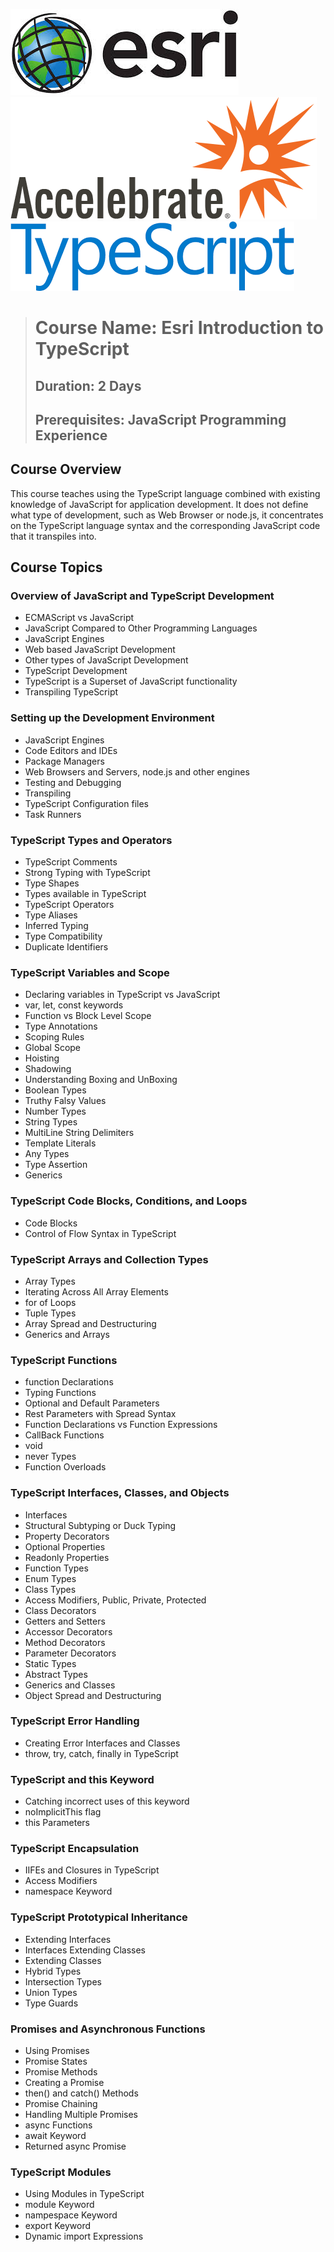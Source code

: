 ![Esri Logo](EsriLogoLong.jpg)
![Accelebrate Logo](AccelebrateLogoLong.png)
![TypeScript Logo](TypeScriptLogoLong.png)

> # **Course Name:  Esri Introduction to TypeScript**
> ## **Duration:  2 Days**
> ## **Prerequisites:  JavaScript Programming Experience**

## **Course Overview**
This course teaches using the TypeScript language combined with existing knowledge of JavaScript for application development.  It does not define what type of development, such as Web Browser or node.js, it concentrates on the TypeScript language syntax and the corresponding JavaScript code that it transpiles into.


## **Course Topics**

<!-- Day 1 -->
### **Overview of JavaScript and TypeScript Development**
* ECMAScript vs JavaScript  
* JavaScript Compared to Other Programming Languages  
* JavaScript Engines  
* Web based JavaScript Development  
* Other types of JavaScript Development  
* TypeScript Development
* TypeScript is a Superset of JavaScript functionality
* Transpiling TypeScript

### **Setting up the Development Environment**
* JavaScript Engines
* Code Editors and IDEs
* Package Managers
* Web Browsers and Servers, node.js and other engines
* Testing and Debugging
* Transpiling
* TypeScript Configuration files
* Task Runners

### **TypeScript Types and Operators**
* TypeScript Comments
* Strong Typing with TypeScript
* Type Shapes
* Types available in TypeScript
* TypeScript Operators
* Type Aliases
* Inferred Typing
* Type Compatibility
* Duplicate Identifiers

### **TypeScript Variables and Scope**
* Declaring variables in TypeScript vs JavaScript
* var, let, const keywords
* Function vs Block Level Scope
* Type Annotations
* Scoping Rules
* Global Scope
* Hoisting
* Shadowing
* Understanding Boxing and UnBoxing
* Boolean Types
* Truthy Falsy Values
* Number Types
* String Types
* MultiLine String Delimiters
* Template Literals
* Any Types
* Type Assertion
* Generics

### **TypeScript Code Blocks, Conditions, and Loops**
* Code Blocks
* Control of Flow Syntax in TypeScript

### **TypeScript Arrays and Collection Types**
* Array Types
* Iterating Across All Array Elements
* for of Loops
* Tuple Types
* Array Spread and Destructuring
* Generics and Arrays

### **TypeScript Functions**
* function Declarations
* Typing Functions
* Optional and Default Parameters
* Rest Parameters with Spread Syntax
* Function Declarations vs Function Expressions
* CallBack Functions
* void
* never Types
* Function Overloads
 

### **TypeScript Interfaces, Classes, and Objects**
* Interfaces
* Structural Subtyping or Duck Typing
* Property Decorators
* Optional Properties
* Readonly Properties
* Function Types
* Enum Types
* Class Types
* Access Modifiers, Public, Private, Protected
* Class Decorators
* Getters and Setters
* Accessor Decorators
* Method Decorators
* Parameter Decorators
* Static Types
* Abstract Types
* Generics and Classes
* Object Spread and Destructuring

<!-- Day 2 -->
### **TypeScript Error Handling**
* Creating Error Interfaces and Classes
* throw, try, catch, finally in TypeScript

### **TypeScript and this Keyword**
* Catching incorrect uses of this keyword
* noImplicitThis flag
* this Parameters

### **TypeScript Encapsulation**
* IIFEs and Closures in TypeScript
* Access Modifiers
* namespace Keyword

### **TypeScript Prototypical Inheritance**
* Extending Interfaces
* Interfaces Extending Classes
* Extending Classes
* Hybrid Types
* Intersection Types
* Union Types
* Type Guards

### **Promises and Asynchronous Functions**
* Using Promises
* Promise States
* Promise Methods
* Creating a Promise
* then() and catch() Methods
* Promise Chaining
* Handling Multiple Promises
* async Functions
* await Keyword
* Returned async Promise 

### **TypeScript Modules**
* Using Modules in TypeScript
* module Keyword
* nampespace Keyword
* export Keyword
* Dynamic import Expressions